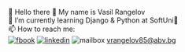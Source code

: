 👋 Hello there 👋 My name is Vasil Rangelov  
🌱 I’m currently learning Django & Python at SoftUni🌱  
📫 How to reach me:  
[![fbook](https://user-images.githubusercontent.com/96621183/194556604-42fc412d-3853-4e1b-89a4-84f980e03652.png)](https://www.facebook.com/profile.php?id=100003538172590)
[![linkedin](https://user-images.githubusercontent.com/96621183/194552520-88fe06f0-a76b-49a6-a7e0-ca0f6958b80f.png)](https://www.linkedin.com/in/vasil-rangelov-739b93181/)
![mailbox](https://user-images.githubusercontent.com/96621183/194557736-ac240527-9d52-4ea3-8a5b-e427c9bbc8f9.jpg) vrangelov85@abv.bg

<!--
**vasskess/vasskess** is a ✨ _special_ ✨ repository because its `README.md` (this file) appears on your GitHub profile.
![linkedin](https://user-images.githubusercontent.com/96621183/194552520-88fe06f0-a76b-49a6-a7e0-ca0f6958b80f.png)
![fbook](https://user-images.githubusercontent.com/96621183/194556604-42fc412d-3853-4e1b-89a4-84f980e03652.png)
![mailbox](https://user-images.githubusercontent.com/96621183/194557736-ac240527-9d52-4ea3-8a5b-e427c9bbc8f9.jpg)
